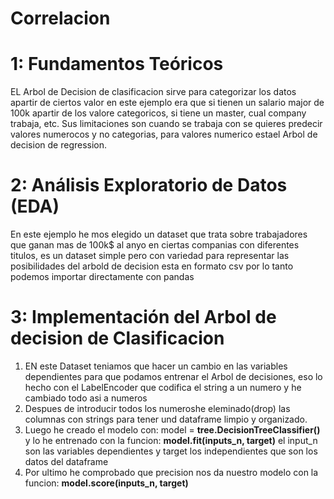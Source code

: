 # Correlacion

# 1: Fundamentos Teóricos
EL Arbol de Decision de clasificacion sirve para categorizar los datos apartir de ciertos valor en este ejemplo era que si tienen un salario major de 100k apartir de los valore categoricos, si tiene un master, cual company trabaja, etc.
Sus limitaciones son cuando se trabaja con se quieres predecir valores numerocos y no categorias, para valores numerico estael Arbol de decision de regression.

# 2: Análisis Exploratorio de Datos (EDA)
En este ejemplo he mos elegido un dataset que trata sobre trabajadores que ganan mas de 100k$ al anyo en ciertas companias con diferentes titulos, es un dataset simple pero con variedad para representar las posibilidades del arbold de decision
esta en formato csv por lo tanto podemos importar directamente con pandas

# 3: Implementación del Arbol de decision de Clasificacion
1. EN este Dataset teniamos que hacer un cambio en las variables dependientes para que podamos entrenar el Arbol de decisiones, eso lo hecho con el LabelEncoder que codifica el string a un numero y he cambiado todo asi a numeros
2. Despues de introducir todos los numeroshe eleminado(drop) las columnas con strings para tener und dataframe limpio y organizado.
3. Luego he creado el modelo con: model = **tree.DecisionTreeClassifier()** y lo he entrenado con la funcion: **model.fit(inputs_n, target)** el input_n son las variables dependientes y target los independientes que son los datos del dataframe
4. Por ultimo he comprobado que precision nos da nuestro modelo con la funcion: **model.score(inputs_n, target)**
